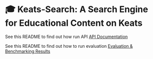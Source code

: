 # 🎓 Keats-Search: A Search Engine for Educational Content on Keats

See this README to find out how run API
[API Documentation](keats-search-api/README.md)

See this README to find out how to run evaluation
[Evaluation & Benchmarking Results](keats-search-eval/README.md)
